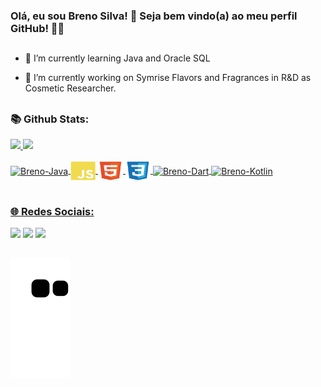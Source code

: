 ### Olá, eu sou Breno Silva! 🌱 Seja bem vindo(a) ao meu perfil GitHub! 👋🏻

  ##
- 🌱 I’m currently learning Java and Oracle SQL

- 🔭 I’m currently working on Symrise Flavors and Fragrances in R&D as Cosmetic Researcher.

 ##
<h3> 📚 Github Stats: <br></h3>
<div>
    <a href="https://github.com/silvaBreno">
    <img height="180em" src="https://github-readme-stats.vercel.app/api/?username=silvaBreno&show_icons=true&theme=dracula&include_all_commits=false&repo=github-readme-stats">
    <img height="180em" src="https://github-readme-stats.vercel.app/api/top-langs/?username=silvaBreno&layout=compact&langs_count=14&theme=dracula"> 

<div style="display: inline_block"><br> 
  <img align="center" alt="Breno-Java" height="30" width="40" src="https://cdn.jsdelivr.net/gh/devicons/devicon/icons/java/java-original.svg" />              
  <img align="center" alt="Breno-Js" height="30" width="40" src="https://raw.githubusercontent.com/devicons/devicon/master/icons/javascript/javascript-plain.svg">
  <img align="center" alt="Breno-HTML" height="30" width="40" src="https://raw.githubusercontent.com/devicons/devicon/master/icons/html5/html5-original.svg">
  <img align="center" alt="Breno-CSS" height="30" width="40" src="https://raw.githubusercontent.com/devicons/devicon/master/icons/css3/css3-original.svg">
  <img align="center" alt="Breno-Dart" height="30" width="40" src="https://cdn.jsdelivr.net/gh/devicons/devicon/icons/dart/dart-original.svg" />     
  <img align="center" alt="Breno-Kotlin" height="30" width="40" src="https://cdn.jsdelivr.net/gh/devicons/devicon/icons/kotlin/kotlin-original.svg" />   
</div>
<br>
      
<div>
   <h3> 🌐 Redes Sociais: <br></h3>
   <a href="https://www.linkedin.com/in/1brenosouza/" target="_blank"><img src="https://img.shields.io/badge/-LinkedIn-%230077B5?style=for-the-badge&logo=linkedin&logoColor=white" target="_blank"></a> 
   <a href = "mailto:breno.desouza20@gmail.com"><img src="https://img.shields.io/badge/-Gmail-%23333?style=for-the-badge&logo=gmail&logoColor=white" target="_blank"></a>
   <a href="https://www.instagram.com/_brn.silva/" target="_blank"><img src="https://img.shields.io/badge/-Instagram-%23E4405F?style=for-the-badge&logo=instagram&logoColor=white" target="_blank"></a>
 </div>
      
 ##
  ![Snake animation](https://github.com/silvaBreno/silvaBreno/blob/output/github-contribution-grid-snake.svg)
      
<!--
**silvaBreno/silvaBreno** is a ✨ _special_ ✨ repository because its `README.md` (this file) appears on your GitHub profile.

Here are some ideas to get you started:

- 🔭 I’m currently working on ...
- 🌱 I’m currently learning ...
- 👯 I’m looking to collaborate on ...
- 🤔 I’m looking for help with ...
- 💬 Ask me about ...
- 📫 How to reach me: ...
- 😄 Pronouns: ...
- ⚡ Fun fact: ...
-->
